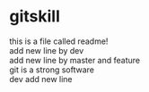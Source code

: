 # gitskill
this is a file called readme!  
add new line by dev  
add new line by master and feature  
git is a strong software  
dev add new line  
